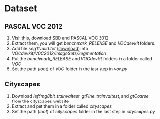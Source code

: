 # Dataset

## PASCAL VOC 2012
1. Visit [this](https://github.com/shelhamer/fcn.berkeleyvision.org/tree/master/data/pascal), download SBD and
PASCAL VOC 2012
2. Extract them, you will get *benchmark_RELEASE* and *VOCdevkit* folders.
3. Add file *seg11valid.txt* ([download](
https://github.com/shelhamer/fcn.berkeleyvision.org/blob/master/data/pascal/seg11valid.txt))
into *VOCdevkit/VOC2012/ImageSets/Segmentation*
4. Put the *benchmark_RELEASE* and *VOCdevkit* folders in a folder called *VOC*
5. Set the path (*root*) of *VOC* folder in the last step in *voc.py*

## Cityscapes
1. Download *leftImg8bit_trainvaltest*, *gtFine_trainvaltest*, and *gtCoarse* from the cityscapes website
2. Extract and put them in a folder called *cityscapes*
3. Set the path (*root*) of *cityscapes* folder in the last step in *cityscapes.py*
